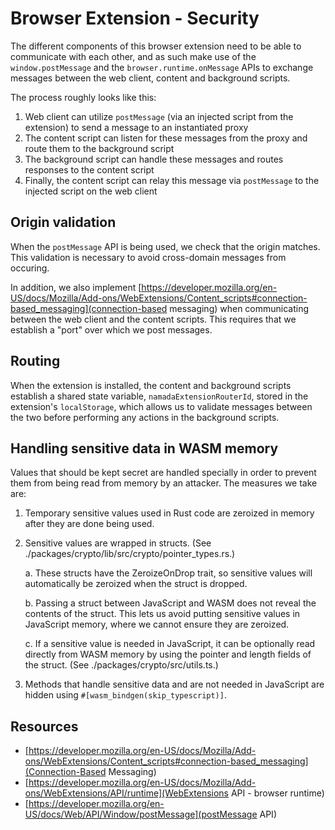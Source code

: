 # Browser Extension - Security

The different components of this browser extension need to be able to communicate with each other, and as such make use of the `window.postMessage` and
the `browser.runtime.onMessage` APIs to exchange messages between the web client, content and background scripts.

The process roughly looks like this:

1. Web client can utilize `postMessage` (via an injected script from the extension) to send a message to an instantiated proxy
2. The content script can listen for these messages from the proxy and route them to the background script
3. The background script can handle these messages and routes responses to the content script
4. Finally, the content script can relay this message via `postMessage` to the injected script on the web client

## Origin validation

When the `postMessage` API is being used, we check that the origin matches. This validation is necessary to avoid cross-domain messages from occuring.

In addition, we also implement [https://developer.mozilla.org/en-US/docs/Mozilla/Add-ons/WebExtensions/Content_scripts#connection-based_messaging](connection-based messaging)
when communicating between the web client and the content scripts. This requires that we establish a "port" over which we post messages.

## Routing

When the extension is installed, the content and background scripts establish a shared state variable, `namadaExtensionRouterId`, stored in the extension's `localStorage`, which allows
us to validate messages between the two before performing any actions in the background scripts.

## Handling sensitive data in WASM memory

Values that should be kept secret are handled specially in order to
prevent them from being read from memory by an attacker. The measures
we take are:

1. Temporary sensitive values used in Rust code are zeroized in memory
   after they are done being used.

2. Sensitive values are wrapped in structs. (See ./packages/crypto/lib/src/crypto/pointer_types.rs.)

   a. These structs have the ZeroizeOnDrop trait, so sensitive values
   will automatically be zeroized when the struct is dropped.

   b. Passing a struct between JavaScript and WASM does not reveal the
   contents of the struct. This lets us avoid putting sensitive values
   in JavaScript memory, where we cannot ensure they are zeroized.

   c. If a sensitive value is needed in JavaScript, it can be
   optionally read directly from WASM memory by using the pointer and
   length fields of the struct. (See ./packages/crypto/src/utils.ts.)

3. Methods that handle sensitive data and are not needed in JavaScript
   are hidden using `#[wasm_bindgen(skip_typescript)]`.

## Resources

- [https://developer.mozilla.org/en-US/docs/Mozilla/Add-ons/WebExtensions/Content_scripts#connection-based_messaging](Connection-Based Messaging)
- [https://developer.mozilla.org/en-US/docs/Mozilla/Add-ons/WebExtensions/API/runtime](WebExtensions API - browser runtime)
- [https://developer.mozilla.org/en-US/docs/Web/API/Window/postMessage](postMessage API)

